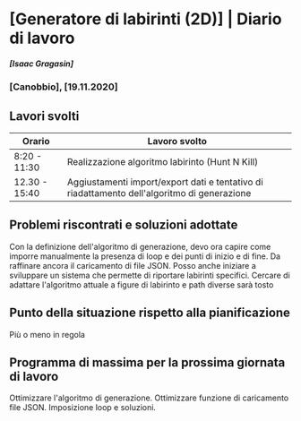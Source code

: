 # [Generatore di labirinti (2D)] | Diario di lavoro
##### [Isaac Gragasin]
### [Canobbio], [19.11.2020]

## Lavori svolti


|Orario        |Lavoro svolto                 |
|--------------|------------------------------|
|8:20 - 11:30 |Realizzazione algoritmo labirinto (Hunt N Kill)|
|12.30 - 15:40 |Aggiustamenti import/export dati e tentativo di riadattamento dell'algoritmo di generazione |


##  Problemi riscontrati e soluzioni adottate

Con la definizione dell'algoritmo di generazione, 
devo ora capire come imporre manualmente la presenza di loop e dei punti di inizio e di fine.
Da raffinare ancora il caricamento di file JSON. Posso anche iniziare a sviluppare un sistema che
permette di riportare labirinti specifici.
Cercare di adattare l'algoritmo attuale a figure di labirinto e path diverse sarà tosto

##  Punto della situazione rispetto alla pianificazione
Più o meno in regola

## Programma di massima per la prossima giornata di lavoro

Ottimizzare l'algoritmo di generazione.
Ottimizzare funzione di caricamento file JSON.
Imposizione loop e soluzioni.
